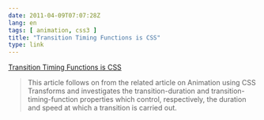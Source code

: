 ```yaml
---
date: 2011-04-09T07:07:28Z
lang: en
tags: [ animation, css3 ]
title: "Transition Timing Functions is CSS"
type: link
---
```


[Transition Timing Functions is
CSS](http://www.the-art-of-web.com/css/timing-function/#content)

> This article follows on from the related article on Animation using
> CSS Transforms and investigates the transition-duration and
> transition-timing-function properties which control, respectively, the
> duration and speed at which a transition is carried out.

